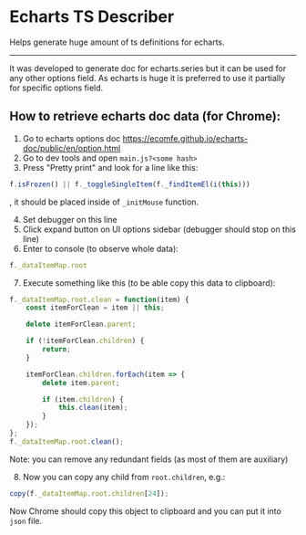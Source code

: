 # Echarts TS Describer

Helps generate huge amount of ts definitions for echarts.

---

It was developed to generate doc for echarts.series but it can be used for any other options field.
As echarts is huge it is preferred to use it partially for specific options field.

## How to retrieve echarts doc data (for Chrome):
1. Go to echarts options doc https://ecomfe.github.io/echarts-doc/public/en/option.html
2. Go to dev tools and open `main.js?<some hash>`
3. Press "Pretty print" and look for a line like this:
```js
f.isFrozen() || f._toggleSingleItem(f._findItemEl(i(this)))
```
, it should be placed inside of `_initMouse` function.

4. Set debugger on this line
5. Click expand button on UI options sidebar (debugger should stop on this line)
6. Enter to console (to observe whole data):
```js
f._dataItemMap.root
```
7. Execute something like this (to be able copy this data to clipboard):
```js
f._dataItemMap.root.clean = function(item) {
    const itemForClean = item || this;

    delete itemForClean.parent;

    if (!itemForClean.children) {
        return;
    }

    itemForClean.children.forEach(item => {
        delete item.parent;

        if (item.children) {
            this.clean(item);
        }
    });
};
f._dataItemMap.root.clean();
```
Note: you can remove any redundant fields (as most of them are auxiliary)

8. Now you can copy any child from `root.children`, e.g.:
```js
copy(f._dataItemMap.root.children[24]);
```

Now Chrome should copy this object to clipboard and you can put it into `json` file.
